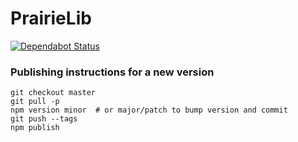 
# PrairieLib

[![Dependabot Status](https://api.dependabot.com/badges/status?host=github&repo=PrairieLearn/PrairieLib)](https://dependabot.com)


### Publishing instructions for a new version

```
git checkout master
git pull -p
npm version minor  # or major/patch to bump version and commit
git push --tags
npm publish
```
